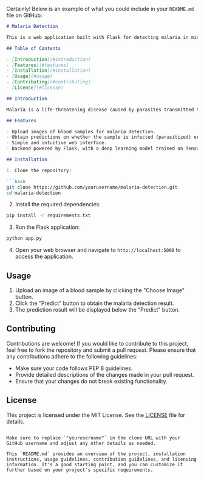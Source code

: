Certainly! Below is an example of what you could include in your `README.md` file on GitHub:

```markdown
# Malaria Detection

This is a web application built with Flask for detecting malaria in microscopic images of blood samples. It uses a deep learning model trained on TensorFlow/Keras to classify images as either infected (parasitized) or uninfected.

## Table of Contents

- [Introduction](#introduction)
- [Features](#features)
- [Installation](#installation)
- [Usage](#usage)
- [Contributing](#contributing)
- [License](#license)

## Introduction

Malaria is a life-threatening disease caused by parasites transmitted to humans through the bites of infected mosquitoes. Early detection and treatment are crucial for effective management and prevention of complications. This project aims to provide a tool for automated malaria detection using machine learning.

## Features

- Upload images of blood samples for malaria detection.
- Obtain predictions on whether the sample is infected (parasitized) or uninfected.
- Simple and intuitive web interface.
- Backend powered by Flask, with a deep learning model trained on TensorFlow/Keras.

## Installation

1. Clone the repository:

```bash
git clone https://github.com/yourusername/malaria-detection.git
cd malaria-detection
```

2. Install the required dependencies:

```bash
pip install -r requirements.txt
```

3. Run the Flask application:

```bash
python app.py
```

4. Open your web browser and navigate to `http://localhost:5000` to access the application.

## Usage

1. Upload an image of a blood sample by clicking the "Choose Image" button.
2. Click the "Predict" button to obtain the malaria detection result.
3. The prediction result will be displayed below the "Predict" button.

## Contributing

Contributions are welcome! If you would like to contribute to this project, feel free to fork the repository and submit a pull request. Please ensure that any contributions adhere to the following guidelines:

- Make sure your code follows PEP 8 guidelines.
- Provide detailed descriptions of the changes made in your pull request.
- Ensure that your changes do not break existing functionality.

## License

This project is licensed under the MIT License. See the [LICENSE](LICENSE) file for details.
```

Make sure to replace `"yourusername"` in the clone URL with your GitHub username and adjust any other details as needed.

This `README.md` provides an overview of the project, installation instructions, usage guidelines, contribution guidelines, and licensing information. It's a good starting point, and you can customize it further based on your project's specific requirements.
